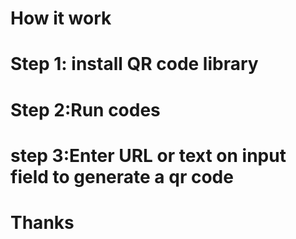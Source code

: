 # How it work
# Step 1: install QR code library
# Step 2:Run codes
# step 3:Enter URL or text on input field to generate a qr code

# Thanks
